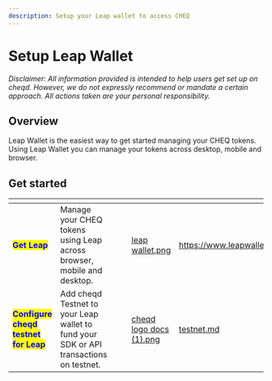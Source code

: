 ```yaml
---
description: Setup your Leap wallet to access CHEQ
---
```


# Setup Leap Wallet

_Disclaimer: All information provided is intended to help users get set up on cheqd. However, we do not expressly recommend or mandate a certain approach. All actions taken are your personal responsibility._

## Overview

Leap Wallet is the easiest way to get started managing your CHEQ tokens. Using Leap Wallet you can manage your tokens across desktop, mobile and browser.

## Get started

<table data-card-size="large" data-view="cards"><thead><tr><th></th><th></th><th data-type="content-ref"></th><th data-type="files"></th><th data-hidden data-card-cover data-type="files"></th><th data-hidden data-card-target data-type="content-ref"></th></tr></thead><tbody><tr><td><mark style="color:blue;"><strong>Get Leap</strong></mark></td><td>Manage your CHEQ tokens using Leap across browser, mobile and desktop.</td><td></td><td></td><td><a href="../../../.gitbook/assets/leap wallet.png">leap wallet.png</a></td><td><a href="https://www.leapwallet.io/download">https://www.leapwallet.io/download</a></td></tr><tr><td><mark style="color:blue;"><strong>Configure cheqd testnet for Leap</strong></mark></td><td>Add cheqd Testnet to your Leap wallet to fund your SDK or API transactions on testnet.</td><td></td><td></td><td><a href="../../../.gitbook/assets/cheqd logo docs (1).png">cheqd logo docs (1).png</a></td><td><a href="testnet.md">testnet.md</a></td></tr></tbody></table>
